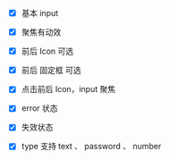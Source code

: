 - [x] 基本 input

- [x] 聚焦有动效

- [x] 前后 Icon 可选

- [x] 前后 固定框 可选

- [x] 点击前后 Icon，input 聚焦

- [x] error 状态

- [x] 失效状态

- [X] type 支持 text 、 password 、 number